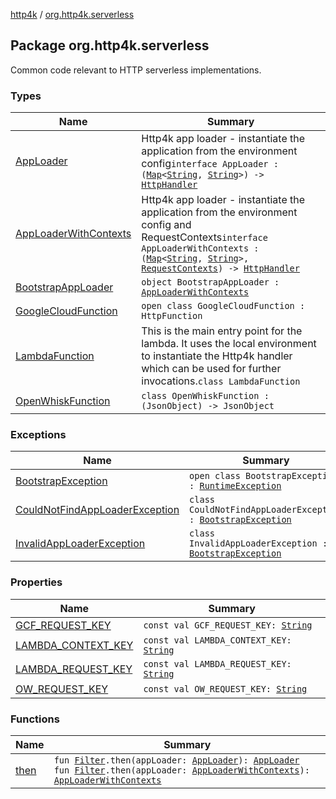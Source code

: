 [http4k](../index.md) / [org.http4k.serverless](./index.md)

## Package org.http4k.serverless

Common code relevant to HTTP serverless implementations.

### Types

| Name | Summary |
|---|---|
| [AppLoader](-app-loader.md) | Http4k app loader - instantiate the application from the environment config`interface AppLoader : (`[`Map`](https://kotlinlang.org/api/latest/jvm/stdlib/kotlin.collections/-map/index.html)`<`[`String`](https://kotlinlang.org/api/latest/jvm/stdlib/kotlin/-string/index.html)`, `[`String`](https://kotlinlang.org/api/latest/jvm/stdlib/kotlin/-string/index.html)`>) -> `[`HttpHandler`](../org.http4k.core/-http-handler.md) |
| [AppLoaderWithContexts](-app-loader-with-contexts.md) | Http4k app loader - instantiate the application from the environment config and RequestContexts`interface AppLoaderWithContexts : (`[`Map`](https://kotlinlang.org/api/latest/jvm/stdlib/kotlin.collections/-map/index.html)`<`[`String`](https://kotlinlang.org/api/latest/jvm/stdlib/kotlin/-string/index.html)`, `[`String`](https://kotlinlang.org/api/latest/jvm/stdlib/kotlin/-string/index.html)`>, `[`RequestContexts`](../org.http4k.core/-request-contexts/index.md)`) -> `[`HttpHandler`](../org.http4k.core/-http-handler.md) |
| [BootstrapAppLoader](-bootstrap-app-loader/index.md) | `object BootstrapAppLoader : `[`AppLoaderWithContexts`](-app-loader-with-contexts.md) |
| [GoogleCloudFunction](-google-cloud-function/index.md) | `open class GoogleCloudFunction : HttpFunction` |
| [LambdaFunction](-lambda-function/index.md) | This is the main entry point for the lambda. It uses the local environment to instantiate the Http4k handler which can be used for further invocations.`class LambdaFunction` |
| [OpenWhiskFunction](-open-whisk-function/index.md) | `class OpenWhiskFunction : (JsonObject) -> JsonObject` |

### Exceptions

| Name | Summary |
|---|---|
| [BootstrapException](-bootstrap-exception/index.md) | `open class BootstrapException : `[`RuntimeException`](https://kotlinlang.org/api/latest/jvm/stdlib/kotlin/-runtime-exception/index.html) |
| [CouldNotFindAppLoaderException](-could-not-find-app-loader-exception/index.md) | `class CouldNotFindAppLoaderException : `[`BootstrapException`](-bootstrap-exception/index.md) |
| [InvalidAppLoaderException](-invalid-app-loader-exception/index.md) | `class InvalidAppLoaderException : `[`BootstrapException`](-bootstrap-exception/index.md) |

### Properties

| Name | Summary |
|---|---|
| [GCF_REQUEST_KEY](-g-c-f_-r-e-q-u-e-s-t_-k-e-y.md) | `const val GCF_REQUEST_KEY: `[`String`](https://kotlinlang.org/api/latest/jvm/stdlib/kotlin/-string/index.html) |
| [LAMBDA_CONTEXT_KEY](-l-a-m-b-d-a_-c-o-n-t-e-x-t_-k-e-y.md) | `const val LAMBDA_CONTEXT_KEY: `[`String`](https://kotlinlang.org/api/latest/jvm/stdlib/kotlin/-string/index.html) |
| [LAMBDA_REQUEST_KEY](-l-a-m-b-d-a_-r-e-q-u-e-s-t_-k-e-y.md) | `const val LAMBDA_REQUEST_KEY: `[`String`](https://kotlinlang.org/api/latest/jvm/stdlib/kotlin/-string/index.html) |
| [OW_REQUEST_KEY](-o-w_-r-e-q-u-e-s-t_-k-e-y.md) | `const val OW_REQUEST_KEY: `[`String`](https://kotlinlang.org/api/latest/jvm/stdlib/kotlin/-string/index.html) |

### Functions

| Name | Summary |
|---|---|
| [then](then.md) | `fun `[`Filter`](../org.http4k.core/-filter/index.md)`.then(appLoader: `[`AppLoader`](-app-loader.md)`): `[`AppLoader`](-app-loader.md)<br>`fun `[`Filter`](../org.http4k.core/-filter/index.md)`.then(appLoader: `[`AppLoaderWithContexts`](-app-loader-with-contexts.md)`): `[`AppLoaderWithContexts`](-app-loader-with-contexts.md) |
